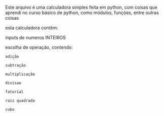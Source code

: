Este arquivo é uma calculadora simples feita em python, com coisas que aprendi no curso básico de python, como módulos, funções, entre outras coisas

esta calculadora contêm:

  inputs de numeros INTEIROS
  
  escolha de operação, contendo:
  
    adição
    
    subtração
    
    multiplicação
    
    divisao
    
    fatorial
    
    raiz quadrada
    
    cubo
